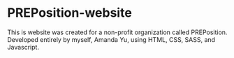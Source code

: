 # PREPosition-website

This is website was created for a non-profit organization called PREPosition. Developed entirely by myself, Amanda Yu, using HTML, CSS, SASS, and Javascript.
